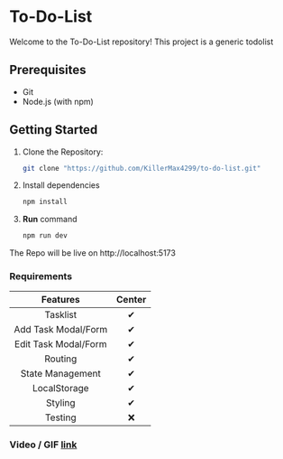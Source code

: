 # To-Do-List

Welcome to the To-Do-List repository! This project is a generic todolist 

## Prerequisites
- Git
- Node.js (with npm)

## Getting Started

1. Clone the Repository:
   ```bash
   git clone "https://github.com/KillerMax4299/to-do-list.git" 
   ```
  2. Install dependencies
      ```bash
      npm install
      ```
  3. **Run** command
      ```bash
      npm run dev
      ```

  The Repo will be live on http://localhost:5173  


  ### Requirements

| Features |  Center  |
|:-----:|:--------:|
| Tasklist   | ✔ |
| Add Task Modal/Form   | ✔  |
| Edit Task Modal/Form   | ✔ |
| Routing   | ✔ |
| State Management   | ✔ |
| LocalStorage   | ✔ |
|Styling|✔|
|Testing|❌|

### Video / GIF [link]()
